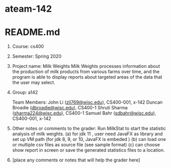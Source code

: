 # ateam-142
# README.md

1. Course: cs400
2. Semester: Spring 2020
3. Project name: Milk Weights
    Milk Weights processes information about the production of milk products from various farms over time, and the program is     able to display reports about targeted areas of the data that the user may select. 
    
4. Group: a142

    Team Members:
    John Li (zli769@wisc.edu), CS400-001, x-142
    Duncan Broadie (dbroadie@wisc.edu), CS400-1
    Shruti Sharma (sharma224@wisc.edu), CS400-1
    Samuel Bahr (sdbahr@wisc.edu), CS400-001, x-142

5. Other notes or comments to the grader:
    Run MilkStat to start the statistic analysis of milk weights.
    (a) for jdk 11 , user need JavaFX as library and set up VM path (for jdk 8, 9, or 10, JavaFX is embeded )
    (b) can load one or multiple csv files as source file (see sample format)
    (c) can choose show report in screen or save the generated statistics files to a location.


6.  [place any comments or notes that will help the grader here]
